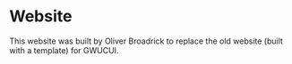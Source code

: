 # Website

This website was built by Oliver Broadrick to replace the old website (built with a template) for GWUCUI.
